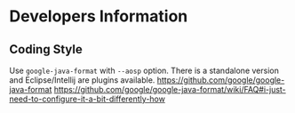 # Developers Information
## Coding Style
Use `google-java-format` with `--aosp` option. There is a standalone version and Eclipse/Intellij are plugins available.
https://github.com/google/google-java-format
https://github.com/google/google-java-format/wiki/FAQ#i-just-need-to-configure-it-a-bit-differently-how

